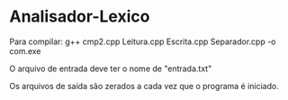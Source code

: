 # Analisador-Lexico

Para compilar: g++ cmp2.cpp Leitura.cpp Escrita.cpp Separador.cpp -o com.exe

O arquivo de entrada deve ter o nome de "entrada.txt"

Os arquivos de saída são zerados a cada vez que o programa é iniciado.
